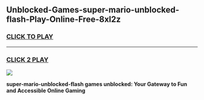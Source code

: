 
## Unblocked-Games-super-mario-unblocked-flash-Play-Online-Free-8xl2z
<h3>
<a href="https://premium76.site?title=super-mario-unblocked-flash&ref=26A">CLICK TO PLAY</a></h3>
<hr>

<h3>
<a href="https://premium76.site?title=super-mario-unblocked-flash&ref=26A">CLICK 2 PLAY</a>
  
</h3>

<a href="https://premium76.site?title=super-mario-unblocked-flash&ref=26A"><img src="https://clearcache.store/games.png"></a>


**super-mario-unblocked-flash games unblocked: Your Gateway to Fun and Accessible Online Gaming**
